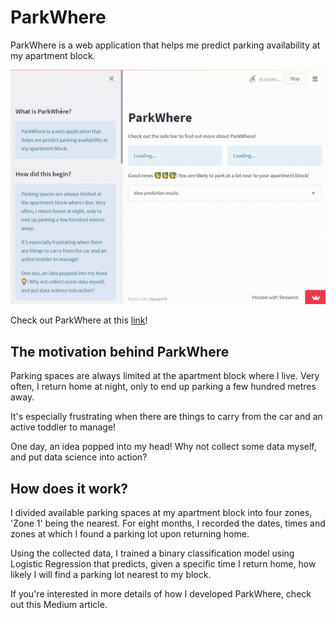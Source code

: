 # ParkWhere

ParkWhere is a web application that helps me predict parking availability at my apartment block. 

![image](https://github.com/zeyalt/ParkWhere/blob/master/parkwhere_demo_gif.gif "GIF image")

Check out ParkWhere at this [link](https://share.streamlit.io/zeyalt/parkwhere/app.py)!

## The motivation behind ParkWhere

Parking spaces are always limited at the apartment block where I live. Very often, I return home at night, only to end up parking a few hundred metres away. 
    
It's especially frustrating when there are things to carry from the car and an active toddler to manage!
    
One day, an idea popped into my head! Why not collect some data myself, and put data science into action? 

## How does it work?

I divided available parking spaces at my apartment block into four zones, 'Zone 1' being the nearest. For eight months, I recorded the dates, times and zones at which I found a parking lot upon returning home.
    
Using the collected data, I trained a binary classification model using Logistic Regression that predicts, given a specific time I return home, how likely I will find a parking lot nearest to my block.

If you're interested in more details of how I developed ParkWhere, check out this Medium article.